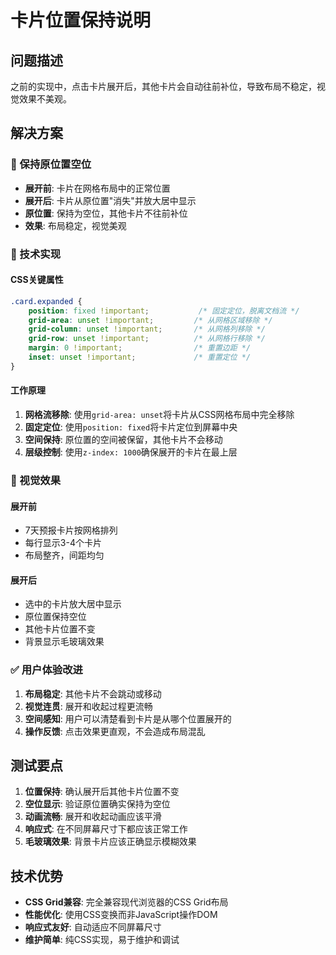 # 卡片位置保持说明

## 问题描述
之前的实现中，点击卡片展开后，其他卡片会自动往前补位，导致布局不稳定，视觉效果不美观。

## 解决方案

### 🎯 保持原位置空位
- **展开前**: 卡片在网格布局中的正常位置
- **展开后**: 卡片从原位置"消失"并放大居中显示
- **原位置**: 保持为空位，其他卡片不往前补位
- **效果**: 布局稳定，视觉美观

### 🔧 技术实现

#### CSS关键属性
```css
.card.expanded {
    position: fixed !important;           /* 固定定位，脱离文档流 */
    grid-area: unset !important;         /* 从网格区域移除 */
    grid-column: unset !important;       /* 从网格列移除 */
    grid-row: unset !important;          /* 从网格行移除 */
    margin: 0 !important;                /* 重置边距 */
    inset: unset !important;             /* 重置定位 */
}
```

#### 工作原理
1. **网格流移除**: 使用`grid-area: unset`将卡片从CSS网格布局中完全移除
2. **固定定位**: 使用`position: fixed`将卡片定位到屏幕中央
3. **空间保持**: 原位置的空间被保留，其他卡片不会移动
4. **层级控制**: 使用`z-index: 1000`确保展开的卡片在最上层

### 🎨 视觉效果

#### 展开前
- 7天预报卡片按网格排列
- 每行显示3-4个卡片
- 布局整齐，间距均匀

#### 展开后
- 选中的卡片放大居中显示
- 原位置保持空位
- 其他卡片位置不变
- 背景显示毛玻璃效果

### ✅ 用户体验改进

1. **布局稳定**: 其他卡片不会跳动或移动
2. **视觉连贯**: 展开和收起过程更流畅
3. **空间感知**: 用户可以清楚看到卡片是从哪个位置展开的
4. **操作反馈**: 点击效果更直观，不会造成布局混乱

## 测试要点

1. **位置保持**: 确认展开后其他卡片位置不变
2. **空位显示**: 验证原位置确实保持为空位
3. **动画流畅**: 展开和收起动画应该平滑
4. **响应式**: 在不同屏幕尺寸下都应该正常工作
5. **毛玻璃效果**: 背景卡片应该正确显示模糊效果

## 技术优势

- **CSS Grid兼容**: 完全兼容现代浏览器的CSS Grid布局
- **性能优化**: 使用CSS变换而非JavaScript操作DOM
- **响应式友好**: 自动适应不同屏幕尺寸
- **维护简单**: 纯CSS实现，易于维护和调试
